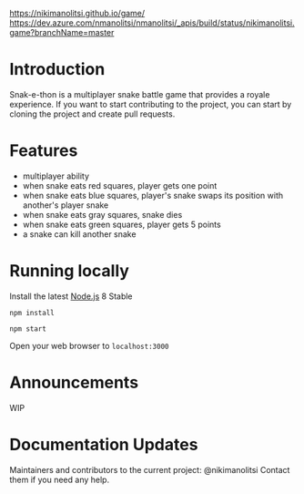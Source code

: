 https://nikimanolitsi.github.io/game/
https://dev.azure.com/nmanolitsi/nmanolitsi/_apis/build/status/nikimanolitsi.game?branchName=master

# Introduction

Snak-e-thon is a multiplayer snake battle game that provides a royale experience.
If you want to start contributing to the project, you can start by cloning the project and create pull requests.

# Features

* multiplayer ability
* when snake eats red squares, player gets one point
* when snake eats blue squares, player's snake swaps its position with another's player snake
* when snake eats gray squares, snake dies 
* when snake eats green squares, player gets 5 points
* a snake can kill another snake

# Running locally

Install the latest [Node.js](http://nodejs.org) 8 Stable

`npm install`

`npm start`

Open your web browser to `localhost:3000`

# Announcements

WIP

# Documentation Updates

Maintainers and contributors to the current project: @nikimanolitsi
Contact them if you need any help.
